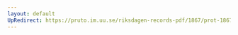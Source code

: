 ```yaml
---
layout: default
UpRedirect: https://pruto.im.uu.se/riksdagen-records-pdf/1867/prot-1867--ak--309/prot-1867--ak--309_063.pdf
---
```


